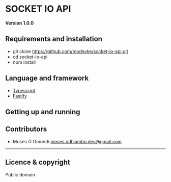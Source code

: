 # SOCKET IO API

**Version 1.0.0**

## Requirements and installation
* git clone https://github.com/modevke/socket-io-api.git
* cd socket-io-api
* npm install


## Language and framework
* [Typescript](https://www.typescriptlang.org/) 
* [Fastify](https://www.fastify.io/)


## Getting up and running


## Contributors

- Moses O Omondi <moses.odhiambo.dev@gmail.com>

---

## Licence & copyright

Public domain